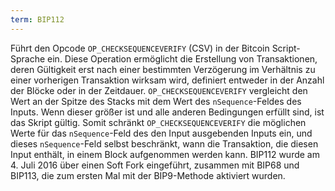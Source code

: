 ```yaml
---
term: BIP112
---
```


Führt den Opcode `OP_CHECKSEQUENCEVERIFY` (CSV) in der Bitcoin Script-Sprache ein. Diese Operation ermöglicht die Erstellung von Transaktionen, deren Gültigkeit erst nach einer bestimmten Verzögerung im Verhältnis zu einer vorherigen Transaktion wirksam wird, definiert entweder in der Anzahl der Blöcke oder in der Zeitdauer. `OP_CHECKSEQUENCEVERIFY` vergleicht den Wert an der Spitze des Stacks mit dem Wert des `nSequence`-Feldes des Inputs. Wenn dieser größer ist und alle anderen Bedingungen erfüllt sind, ist das Skript gültig. Somit schränkt `OP_CHECKSEQUENCEVERIFY` die möglichen Werte für das `nSequence`-Feld des den Input ausgebenden Inputs ein, und dieses `nSequence`-Feld selbst beschränkt, wann die Transaktion, die diesen Input enthält, in einem Block aufgenommen werden kann. BIP112 wurde am 4. Juli 2016 über einen Soft Fork eingeführt, zusammen mit BIP68 und BIP113, die zum ersten Mal mit der BIP9-Methode aktiviert wurden.